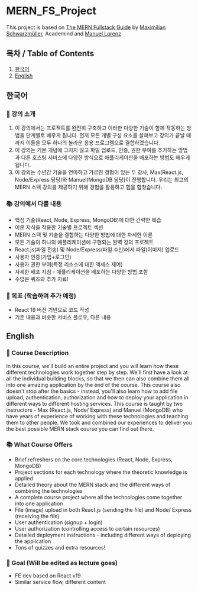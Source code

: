 # MERN_FS_Project
This project is based on [The MERN Fullstack Guide](https://www.udemy.com/course/react-nodejs-express-mongodb-the-mern-fullstack-guide/?couponCode=ST22MT240325G3) by [Maximilian Schwarzmüller](https://www.udemy.com/user/academind/), Academind and [Manuel Lorenz](https://www.udemy.com/user/manuel-lorenz/)

## 목차 / Table of Contents
1. [한국어](#한국어)
2. [English](#English)

## 한국어
### 📝 강의 소개
1. 이 강의에서는 프로젝트를 완전히 구축하고 이러한 다양한 기술이 함께 작동하는 방법을 단계별로 배우게 됩니다. 먼저 모든 개별 구성 요소를 살펴보고 강의가 끝날 때까지 이들을 모두 하나의 놀라운 응용 프로그램으로 결합하겠습니다.
2. 이 강의는 기본 개념에 그치지 않고 파일 업로드, 인증, 권한 부여를 추가하는 방법과 다른 호스팅 서비스에 다양한 방식으로 애플리케이션을 배포하는 방법도 배우게 됩니다.
3. 이 강의는 수년간 기술을 연마하고 가르친 경험이 있는 두 강사, Max(React.js, Node/Express 담당)와 Manuel(MongoDB 담당)이 진행합니다. 우리는 최고의 MERN 스택 강의를 제공하기 위해 경험을 활용하고 힘을 합쳤습니다.

### 📚 강의에서 다룰 내용
- 핵심 기술(React, Node, Express, MongoDB)에 대한 간략한 복습
- 이론 지식을 적용한 기술별 프로젝트 섹션
- MERN 스택 및 기술을 결합하는 다양한 방법에 대한 자세한 이론
- 모든 기술이 하나의 애플리케이션에 구현되는 완벽 강의 프로젝트
- React.js(파일 전송) 및 Node/Express(파일 수신)에서 파일(이미지) 업로드
- 사용자 인증(가입+로그인)
- 사용자 권한 부여(특정 리소스에 대한 액세스 제어)
- 자세한 배포 지침 - 애플리케이션을 배포하는 다양한 방법 포함
- 수많은 퀴즈와 추가 자료!

### 🎯 목표 (학습하며 추가 예정)
- React 19 버전 기반으로 코드 작성
- 기존 내용과 비슷한 서비스 플로우, 다른 내용

## English
### 📝 Course Description
In this course, we'll build an entire project and you will learn how these different technologies work together step by step. We'll first have a look at all the individual building blocks, so that we then can also combine them all into one amazing application by the end of the course.
This course also doesn't stop after the basics - instead, you'll also learn how to add file upload, authentication, authorization and how to deploy your application in different ways to different hosting services.
This course is taught by two instructors - Max (React.js, Node/ Express) and Manuel (MongoDB) who have years of experience of working with these technologies and teaching them to other people. We took and combined our experiences to deliver you the best possible MERN stack course you can find out there.

### 📚 What Course Offers
- Brief refreshers on the core technologies (React, Node, Express, MongoDB)
- Project sections for each technology where the theoretic knowledge is applied
- Detailed theory about the MERN stack and the different ways of combining the technologies
- A complete course project where all the technologies come together into one application
- File (image) upload in both React.js (sending the file) and Node/ Express (receiving the file)
- User authentication (signup + login)
- User authorization (controlling access to certain resources)
- Detailed deployment instructions - including different ways of deploying the application
- Tons of quizzes and extra resources!

### 🎯 Goal (Will be edited as lecture goes)
- FE dev based on React v19
- Similar service flow, different content
